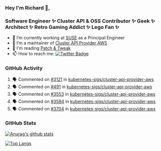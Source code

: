 ### Hey I'm Richard 👋, 

<h3 align="left">Software Engineer ✨ Cluster API & OSS Contributor ✨ Geek ✨ Architect ✨ Retro Gaming Addict ✨ Lego Fan ✨</h3>

- 🔭 I’m currently working at [SUSE](https://www.suse.com/) as a Principal Engineer
- 👯 I’m a maintainer of [Cluster API Provider AWS](https://github.com/kubernetes-sigs/cluster-api-provider-aws)
- 💬 I'm reading [Patch & Tweak](https://bjooks.com/products/patch-tweak-exploring-modular-synthesis)
- 📫 How to reach me: [![Twitter Badge](https://img.shields.io/badge/-@fruit_case-00acee?style=flat&logo=Twitter&logoColor=white)](https://twitter.com/intent/follow?screen_name=fruit_case "Follow on Twitter")

### GitHub Activity 

<!--START_SECTION:activity-->
1. 🗣 Commented on [#3121](https://github.com/kubernetes-sigs/cluster-api-provider-aws/issues/3121) in [kubernetes-sigs/cluster-api-provider-aws](https://github.com/kubernetes-sigs/cluster-api-provider-aws)
2. 🗣 Commented on [#491](https://github.com/kubernetes-sigs/cluster-api-provider-aws/issues/491) in [kubernetes-sigs/cluster-api-provider-aws](https://github.com/kubernetes-sigs/cluster-api-provider-aws)
3. 🗣 Commented on [#3553](https://github.com/kubernetes-sigs/cluster-api-provider-aws/issues/3553) in [kubernetes-sigs/cluster-api-provider-aws](https://github.com/kubernetes-sigs/cluster-api-provider-aws)
4. 🗣 Commented on [#3584](https://github.com/kubernetes-sigs/cluster-api-provider-aws/issues/3584) in [kubernetes-sigs/cluster-api-provider-aws](https://github.com/kubernetes-sigs/cluster-api-provider-aws)
5. 🗣 Commented on [#3704](https://github.com/kubernetes-sigs/cluster-api-provider-aws/issues/3704) in [kubernetes-sigs/cluster-api-provider-aws](https://github.com/kubernetes-sigs/cluster-api-provider-aws)
<!--END_SECTION:activity-->

### GitHub Stats

[![Anurag's github stats](https://github-readme-stats.vercel.app/api?username=richardcase&count_private=true&show_icons=true)](https://github.com/anuraghazra/github-readme-stats)

[![Top Langs](https://github-readme-stats.vercel.app/api/top-langs/?username=richardcase&hide=html&layout=compact)](https://github.com/anuraghazra/github-readme-stats)
